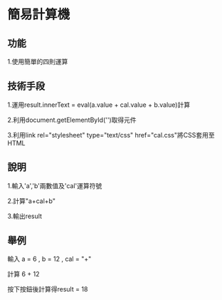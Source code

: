 # 簡易計算機

## 功能

1.使用簡單的四則運算

## 技術手段

1.運用result.innerText = eval(a.value + cal.value + b.value)計算

2.利用document.getElementById('')取得元件

3.利用link rel="stylesheet" type="text/css" href="cal.css"將CSS套用至HTML

## 說明

1.輸入'a','b'兩數值及'cal'運算符號

2.計算"a+cal+b"

3.輸出result

## 舉例

輸入 a = 6 , b = 12 , cal = "+"

計算 6 + 12

按下按鈕後計算得result = 18

